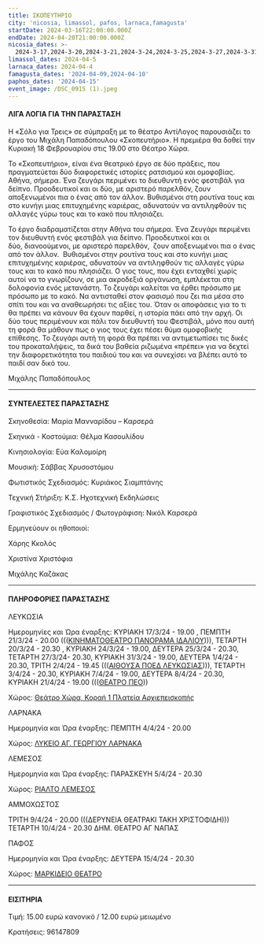 ```yaml
---
title: ΣΚΟΠΕΥΤΗΡΙΟ
city: 'nicosia, limassol, pafos, larnaca,famagusta'
startDate: 2024-03-16T22:00:00.000Z
endDate: 2024-04-20T21:00:00.000Z
nicosia_dates: >-
  2024-3-17,2024-3-20,2024-3-21,2024-3-24,2024-3-25,2024-3-27,2024-3-31,2024-4-1,2024-4-2,2024-4-3,2024-4-7,2024-4-8,2024-4-21
limassol_dates: 2024-04-5
larnaca_dates: 2024-04-4
famagusta_dates: '2024-04-09,2024-04-10'
paphos_dates: '2024-04-15'
event_image: /DSC_0915 (1).jpeg
---
```


#### ΛΙΓΑ ΛΟΓΙΑ ΓΙΑ ΤΗΝ ΠΑΡΑΣΤΑΣΗ

Η «Σόλο για Τρεις» σε σύμπραξη με το θέατρο ΑντίΛογος παρουσιάζει το έργο του Μιχάλη Παπαδόπουλου «Σκοπευτήριο». Η πρεμιέρα θα δοθεί την Κυριακή 18 Φεβρουαρίου στις 19.00 στο Θέατρο Χώρα.

Το «Σκοπευτήριο», είναι ένα θεατρικό έργο σε δύο πράξεις, που πραγματεύεται δύο διαφορετικές ιστορίες ρατσισμού και ομοφοβίας. Αθήνα, σήμερα. Ένα ζευγάρι περιμένει το διευθυντή ενός φεστιβάλ για δείπνο. Προοδευτικοί και οι δύο, με αριστερό παρελθόν, ζουν αποξενωμένοι πια ο ένας από τον άλλον. Βυθισμένοι στη ρουτίνα τους και στο κυνήγι μιας επιτυχημένης καριέρας, αδυνατούν να αντιληφθούν τις αλλαγές γύρω τους και το κακό που πλησιάζει.

Το έργο διαδραματίζεται στην Αθήνα του σήμερα. Ένα Ζευγάρι περιμένει τον διευθυντή ενός φεστιβάλ για δείπνο. Προοδευτικοί και οι δύο, διανοούμενοι, με αριστερό παρελθόν,  ζουν αποξενωμένοι πια ο ένας από τον άλλον.  Βυθισμένοι στην ρουτίνα τους και στο κυνήγι μιας επιτυχημένης καριέρας, αδυνατούν να αντιληφθούν τις αλλαγές γύρω τους και το κακό που πλησιάζει. Ο γιος τους, που έχει ενταχθεί χωρίς αυτοί να το γνωρίζουν, σε μια ακροδεξιά οργάνωση, εμπλέκεται στη δολοφονία ενός μετανάστη. Το ζευγάρι καλείται να έρθει πρόσωπο με πρόσωπο με το κακό. Να αντισταθεί στον φασισμό που ζει πια μέσα στο σπίτι του και να αναθεωρήσει τις αξίες του. Όταν οι αποφάσεις για το τι θα πρέπει να κάνουν θα έχουν παρθεί, η ιστορία πάει από την αρχή. Οι δύο τους περιμένουν και πάλι τον διευθυντή του Φεστιβάλ, μόνο που αυτή τη φορά θα μάθουν πως ο γιος τους έχει πέσει θύμα ομοφοβικής επίθεσης. Το ζευγάρι αυτή τη φορά θα πρέπει να αντιμετωπίσει τις δικές του προκαταλήψεις, τα δικά του βαθεία ριζωμένα «πρέπει» για να δεχτεί την διαφορετικότητα του παιδιού του και να συνεχίσει να βλέπει αυτό το παιδί σαν δικό του.

Μιχάλης Παπαδόπουλος

***

#### ΣΥΝΤΕΛΕΣΤΕΣ ΠΑΡΑΣΤΑΣΗΣ

Σκηνοθεσία: Μαρία Μανναρίδου – Καρσερά

Σκηνικά - Κοστούμια: Θέλμα Κασουλίδου

Κινησιολογία: Εύα Καλομοίρη

Μουσική: Σάββας Χρυσοστόμου

Φωτιστικός Σχεδιασμός: Κυριάκος Σιαμπτάνης

Τεχνική Στήριξη: Κ.Σ. Ηχοτεχνική Εκδηλώσεις

Γραφιστικός Σχεδιασμός / Φωτογράφιση: Νικόλ Καρσερά

Ερμηνεύουν οι ηθοποιοί:

Χάρης Κκολός

Χριστίνα Χριστόφια

Μιχάλης Καζάκας

***

#### ΠΛΗΡΟΦΟΡΙΕΣ ΠΑΡΑΣΤΑΣΗΣ

ΛΕΥΚΩΣΙΑ

Ημερομηνίες και Ώρα έναρξης: ΚΥΡΙΑΚΗ 17/3/24 - 19.00 , ΠΕΜΠΤΗ 21/3/24 - 20.00 ((([ΚΙΝΗΜΑΤΟΘΕΑΤΡΟ ΠΑΝΟΡΑΜΑ ΙΔΑΛΙΟΥ](https://www.google.com/maps/place/%CE%9A%CE%B9%CE%BD%CE%B7%CE%BC%CE%B1%CF%84%CE%BF%CE%B8%CE%AD%CE%B1%CF%84%CF%81%CE%BF+%CE%A0%CE%B1%CE%BD%CF%8C%CF%81%CE%B1%CE%BC%CE%B1+%CE%99%CE%B4%CE%B1%CE%BB%CE%AF%CE%BF%CF%85/@35.0246256,33.4182825,17z/data=!3m1!4b1!4m6!3m5!1s0x14de1f9e7b20b091:0x2739c8ae5f8d7c4b!8m2!3d35.0246212!4d33.4208574!16s%2Fg%2F11gf96r53y?entry=ttu)))), ΤΕΤΑΡΤΗ 20/3/24 - 20.30 , ΚΥΡΙΑΚΗ 24/3/24 - 19.00, ΔΕΥΤΕΡΑ 25/3/24 - 20.30, ΤΕΤΑΡΤΗ 27/3/24- 20.30, ΚΥΡΙΑΚΗ 31/3/24 - 19.00, ΔΕΥΤΕΡΑ 1/4/24 - 20.30, ΤΡΙΤΗ 2/4/24 - 19.45 ((([ΑΙΘΟΥΣΑ ΠΟΕΔ ΛΕΥΚΩΣΙΑΣ](https://www.google.com/maps/place/%CE%A0%CE%9F%CE%95%CE%94,+%CE%A0%CE%B1%CE%B3%CE%BA%CF%8D%CF%80%CF%81%CE%B9%CE%B1+%CE%9F%CF%81%CE%B3%CE%AC%CE%BD%CF%89%CF%83%CE%B7+%CE%95%CE%BB%CE%BB%CE%AE%CE%BD%CF%89%CE%BD+%CE%94%CE%B1%CF%83%CE%BA%CE%AC%CE%BB%CF%89%CE%BD/@35.1486417,33.3751745,17z/data=!3m1!4b1!4m6!3m5!1s0x14de19db3f1990b3:0xae98da6161b9ccd5!8m2!3d35.1486373!4d33.3777494!16s%2Fg%2F11c209c3ys?entry=ttu)))), ΤΕΤΑΡΤΗ 3/4/24 - 20.30, ΚΥΡΙΑΚΗ 7/4/24 - 19.00, ΔΕΥΤΕΡΑ 8/4/24 - 20.30, ΚΥΡΙΑΚΗ 21/4/24 - 19.00 ((([ΘΕΑΤΡΟ ΠΕΟ](https://www.google.com/maps/place/PEO+\(Cyprus+Workers+Federation\)/@35.1706835,33.3678955,17z/data=!3m1!4b1!4m6!3m5!1s0x14de176846667d4f:0x1f97ec3e5c36695e!8m2!3d35.1706792!4d33.3727664!16s%2Fg%2F1ptw4y8lf?entry=ttu)))

Χώρος: [Θεάτρο Χώρα, Κοραή 1 Πλατεία Αρχιεπεισκοπής](https://www.google.com/maps/place/%CE%98%CE%AD%CE%B1%CF%84%CF%81%CE%BF+%CE%A7%CF%8E%CF%81%CE%B1+-+%CE%9A%CE%AD%CE%BD%CF%84%CF%81%CE%BF+%CE%A4%CE%AD%CF%87%CE%BD%CE%B7%CF%82+%CE%BA%CE%B1%CE%B9+%CE%A0%CE%BF%CE%BB%CE%B9%CF%84%CE%B9%CF%83%CE%BC%CE%BF%CF%8D+%CE%9A%CE%BF%CF%81%CE%B1%CE%AE+1/@35.1723472,33.3659981,17z/data=!3m1!4b1!4m6!3m5!1s0x14de175951a4d8a5:0x7428720f57424490!8m2!3d35.1723428!4d33.368573!16s%2Fg%2F11sj7xv0b_?entry=ttu)

ΛΑΡΝΑΚΑ

Ημερομηνία και Ώρα έναρξης: ΠΕΜΠΤΗ 4/4/24 - 20.00 

Χώρος:  [ΛΥΚΕΙΟ ΑΓ. ΓΕΩΡΓΙΟΥ ΛΑΡΝΑΚΑ](https://www.google.com/maps/place/%CE%9B%CE%A5%CE%9A%CE%95%CE%99%CE%9F+%CE%91%CE%93%CE%99%CE%9F%CE%A5+%CE%93%CE%95%CE%A9%CE%A1%CE%93%CE%99%CE%9F%CE%A5/@34.9226552,33.6085693,17z/data=!3m1!4b1!4m6!3m5!1s0x14e09d51a746575d:0x99fa2eddf980af33!8m2!3d34.9226508!4d33.6111442!16s%2Fg%2F1thlws__?entry=ttu)

ΛΕΜΕΣΟΣ

Ημερομηνία και Ώρα έναρξης: ΠΑΡΑΣΚΕΥΗ 5/4/24 - 20.30

Χώρος: [ΡΙΑΛΤΟ ΛΕΜΕΣΟΣ](https://www.google.com/maps/place/Rialto+Theatre/@34.6795424,33.0432363,17z/data=!3m1!4b1!4m6!3m5!1s0x14e7331ab1ec9197:0xdf6e42bed1d077b1!8m2!3d34.679538!4d33.0458112!16s%2Fg%2F1xb0n5zr?entry=ttu)

ΑΜΜΟΧΩΣΤΟΣ

ΤΡΙΤΗ 9/4/24 - 20.00 (((ΔΕΡΥΝΕΙΑ ΘΕΑΤΡΑΚΙ ΤΑΚΗ ΧΡΙΣΤΟΦΙΔΗ))) ΤΕΤΑΡΤΗ 10/4/24 - 20.30 ΔΗΜ. ΘΕΑΤΡΟ ΑΓ ΝΑΠΑΣ

ΠΑΦΟΣ

Ημερομηνία και Ώρα έναρξης: ΔΕΥΤΕΡΑ 15/4/24 - 20.30 

Χώρος: [ΜΑΡΚΙΔΕΙΟ ΘΕΑΤΡΟ ](https://www.google.com/maps/place/Markideio+Theatre/@34.7781641,32.4183625,17z/data=!3m1!4b1!4m6!3m5!1s0x14e706f5450bd66d:0x68a598c2c5136439!8m2!3d34.7781598!4d32.4232334!16s%2Fg%2F1tf4_3gh?entry=ttu)

***

#### ΕΙΣΙΤΗΡΙΑ

Τιμή: 15.00 ευρώ κανονικό / 12.00 ευρώ μειωμένο

Κρατήσεις: 96147809
